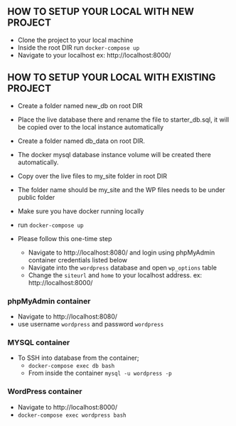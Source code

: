 ## HOW TO SETUP YOUR LOCAL WITH NEW PROJECT
- Clone the project to your local machine
- Inside the root DIR run `docker-compose up`
- Navigate to your localhost ex: http://localhost:8000/

## HOW TO SETUP YOUR LOCAL WITH EXISTING PROJECT
- Create a folder named new_db on root DIR
- Place the live database there and rename the file to starter_db.sql, it will be copied over to the local instance automatically

- Create a folder named db_data on root DIR.
- The docker mysql database instance volume will be created there automatically.

- Copy over the live files to my_site folder in root DIR
- The folder name should be my_site and the WP files needs to be under public folder

- Make sure you have docker running locally
- run `docker-compose up` 

- Please follow this one-time step
   - Navigate to http://localhost:8080/ and login using phpMyAdmin container credentials listed below
   - Navigate into the `wordpress` database and open `wp_options` table
   - Change the `siteurl` and `home` to your localhost address.
   ex: http://localhost:8000/

### phpMyAdmin container

- Navigate to http://localhost:8080/
- use username `wordpress` and password `wordpress`

### MYSQL container

- To SSH into database from the container; 
  - `docker-compose exec db bash` 
  - From inside the container `mysql -u wordpress -p`

### WordPress container

- Navigate to http://localhost:8000/
- `docker-compose exec wordpress bash` 
